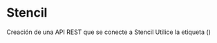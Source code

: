 # Stencil
Creación de una API REST que se conecte a Stencil
Utilice la etiqueta (<crud-component></crud-component>)
